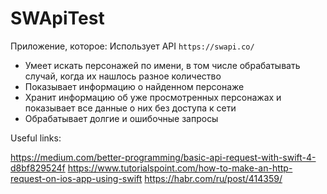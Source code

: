 # SWApiTest
Приложение, которое:
Использует API `https://swapi.co/`
* Умеет искать персонажей по имени, в том числе обрабатывать случай, когда их нашлось разное количество
* Показывает информацию о найденном персонаже
* Хранит информацию об уже просмотренных персонажах и показывает все данные о них без доступа к сети
* Обрабатывает долгие и ошибочные запросы  

Useful links:

https://medium.com/better-programming/basic-api-request-with-swift-4-d8bf829524f
https://www.tutorialspoint.com/how-to-make-an-http-request-on-ios-app-using-swift
https://habr.com/ru/post/414359/
